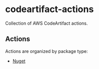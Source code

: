 # codeartifact-actions

Collection of AWS CodeArtifact actions.

## Actions

Actions are organized by package type:

* [Nuget](./nuget)
